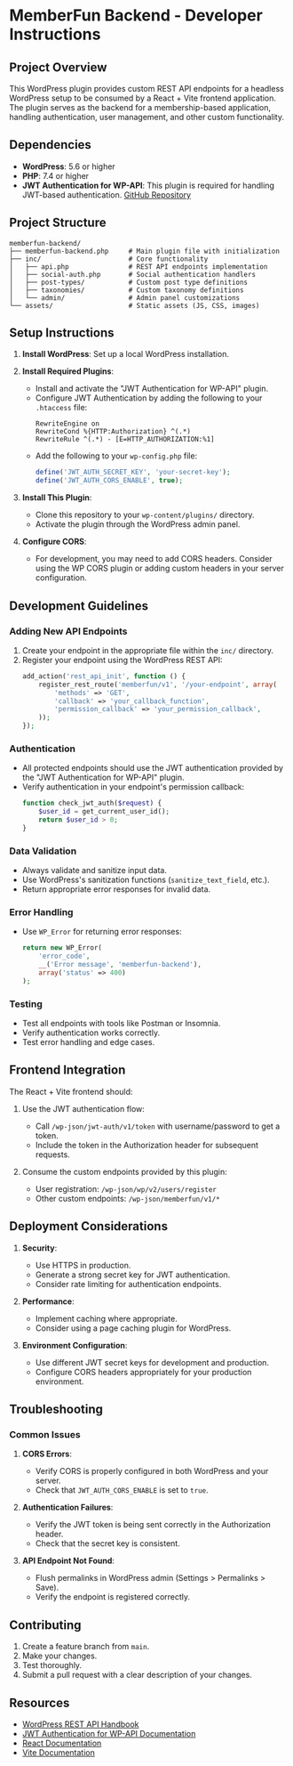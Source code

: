 # MemberFun Backend - Developer Instructions

## Project Overview

This WordPress plugin provides custom REST API endpoints for a headless WordPress setup to be consumed by a React + Vite frontend application. The plugin serves as the backend for a membership-based application, handling authentication, user management, and other custom functionality.

## Dependencies

- **WordPress**: 5.6 or higher
- **PHP**: 7.4 or higher
- **JWT Authentication for WP-API**: This plugin is required for handling JWT-based authentication. [GitHub Repository](https://github.com/Tmeister/wp-api-jwt-auth)

## Project Structure

```
memberfun-backend/
├── memberfun-backend.php     # Main plugin file with initialization
├── inc/                      # Core functionality
│   ├── api.php               # REST API endpoints implementation
│   ├── social-auth.php       # Social authentication handlers
│   ├── post-types/           # Custom post type definitions
│   ├── taxonomies/           # Custom taxonomy definitions
│   └── admin/                # Admin panel customizations
└── assets/                   # Static assets (JS, CSS, images)
```

## Setup Instructions

1. **Install WordPress**: Set up a local WordPress installation.

2. **Install Required Plugins**:
   - Install and activate the "JWT Authentication for WP-API" plugin.
   - Configure JWT Authentication by adding the following to your `.htaccess` file:
     ```
     RewriteEngine on
     RewriteCond %{HTTP:Authorization} ^(.*)
     RewriteRule ^(.*) - [E=HTTP_AUTHORIZATION:%1]
     ```
   - Add the following to your `wp-config.php` file:
     ```php
     define('JWT_AUTH_SECRET_KEY', 'your-secret-key');
     define('JWT_AUTH_CORS_ENABLE', true);
     ```

3. **Install This Plugin**:
   - Clone this repository to your `wp-content/plugins/` directory.
   - Activate the plugin through the WordPress admin panel.

4. **Configure CORS**:
   - For development, you may need to add CORS headers. Consider using the WP CORS plugin or adding custom headers in your server configuration.

## Development Guidelines

### Adding New API Endpoints

1. Create your endpoint in the appropriate file within the `inc/` directory.
2. Register your endpoint using the WordPress REST API:
   ```php
   add_action('rest_api_init', function () {
       register_rest_route('memberfun/v1', '/your-endpoint', array(
           'methods' => 'GET',
           'callback' => 'your_callback_function',
           'permission_callback' => 'your_permission_callback',
       ));
   });
   ```

### Authentication

- All protected endpoints should use the JWT authentication provided by the "JWT Authentication for WP-API" plugin.
- Verify authentication in your endpoint's permission callback:
  ```php
  function check_jwt_auth($request) {
      $user_id = get_current_user_id();
      return $user_id > 0;
  }
  ```

### Data Validation

- Always validate and sanitize input data.
- Use WordPress's sanitization functions (`sanitize_text_field`, etc.).
- Return appropriate error responses for invalid data.

### Error Handling

- Use `WP_Error` for returning error responses:
  ```php
  return new WP_Error(
      'error_code',
      __('Error message', 'memberfun-backend'),
      array('status' => 400)
  );
  ```

### Testing

- Test all endpoints with tools like Postman or Insomnia.
- Verify authentication works correctly.
- Test error handling and edge cases.

## Frontend Integration

The React + Vite frontend should:

1. Use the JWT authentication flow:
   - Call `/wp-json/jwt-auth/v1/token` with username/password to get a token.
   - Include the token in the Authorization header for subsequent requests.

2. Consume the custom endpoints provided by this plugin:
   - User registration: `/wp-json/wp/v2/users/register`
   - Other custom endpoints: `/wp-json/memberfun/v1/*`

## Deployment Considerations

1. **Security**:
   - Use HTTPS in production.
   - Generate a strong secret key for JWT authentication.
   - Consider rate limiting for authentication endpoints.

2. **Performance**:
   - Implement caching where appropriate.
   - Consider using a page caching plugin for WordPress.

3. **Environment Configuration**:
   - Use different JWT secret keys for development and production.
   - Configure CORS headers appropriately for your production environment.

## Troubleshooting

### Common Issues

1. **CORS Errors**:
   - Verify CORS is properly configured in both WordPress and your server.
   - Check that `JWT_AUTH_CORS_ENABLE` is set to `true`.

2. **Authentication Failures**:
   - Verify the JWT token is being sent correctly in the Authorization header.
   - Check that the secret key is consistent.

3. **API Endpoint Not Found**:
   - Flush permalinks in WordPress admin (Settings > Permalinks > Save).
   - Verify the endpoint is registered correctly.

## Contributing

1. Create a feature branch from `main`.
2. Make your changes.
3. Test thoroughly.
4. Submit a pull request with a clear description of your changes.

## Resources

- [WordPress REST API Handbook](https://developer.wordpress.org/rest-api/)
- [JWT Authentication for WP-API Documentation](https://github.com/Tmeister/wp-api-jwt-auth)
- [React Documentation](https://reactjs.org/docs/getting-started.html)
- [Vite Documentation](https://vitejs.dev/guide/)
